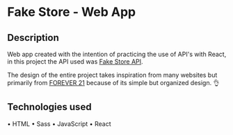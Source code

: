 # Fake Store - Web App

## Description

Web app created with the intention of practicing the use of API's with React, in this project the API used was [Fake Store API](https://fakestoreapi.com).

The design of the entire project takes inspiration from many websites but primarily from [FOREVER 21](https://forever21.com.mx) because of its simple but organized design. :ok_hand:

## Technologies used

• HTML
• Sass
• JavaScript
• React
